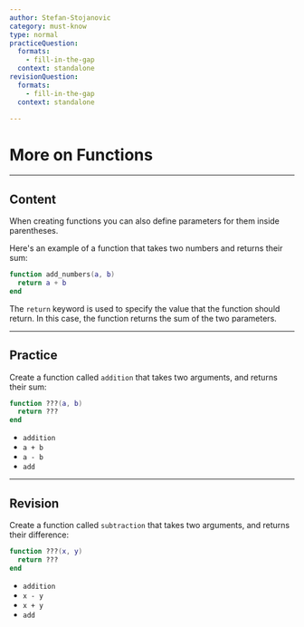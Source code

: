 ```yaml
---
author: Stefan-Stojanovic
category: must-know
type: normal
practiceQuestion:
  formats:
    - fill-in-the-gap
  context: standalone
revisionQuestion:
  formats:
    - fill-in-the-gap
  context: standalone

---
```


# More on Functions

---
## Content

When creating functions you can also define parameters for them inside parentheses.

Here's an example of a function that takes two numbers and returns their sum:

```lua
function add_numbers(a, b)
  return a + b
end
```

The `return` keyword is used to specify the value that the function should return. In this case, the function returns the sum of the two parameters.

---
## Practice

Create a function called `addition` that takes two arguments, and returns their sum:
```lua
function ???(a, b)
  return ???
end
```

- `addition`
- `a + b`
- `a - b`
- `add`


---
## Revision

Create a function called `subtraction` that takes two arguments, and returns their difference:
```lua
function ???(x, y)
  return ???
end
```

- `addition`
- `x - y`
- `x + y`
- `add`